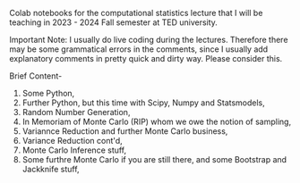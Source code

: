 Colab notebooks for the computational statistics lecture that I will be teaching in 2023 - 2024 Fall semester at TED university.

Important Note: I usually do live coding during the lectures. Therefore there may be some grammatical errors in the comments, since I usually add explanatory comments in pretty quick and dirty way. Please consider this.

Brief Content-
1) Some Python,
2) Further Python, but this time with Scipy, Numpy and Statsmodels,
3) Random Number Generation,
4) In Memoriam of Monte Carlo (RIP) whom we owe the notion of sampling,
5) Variannce Reduction and further Monte Carlo business,
6) Variance Reduction cont'd,
7) Monte Carlo Inference stuff,
8) Some furthre Monte Carlo if you are still there, and some Bootstrap and Jackknife stuff,



